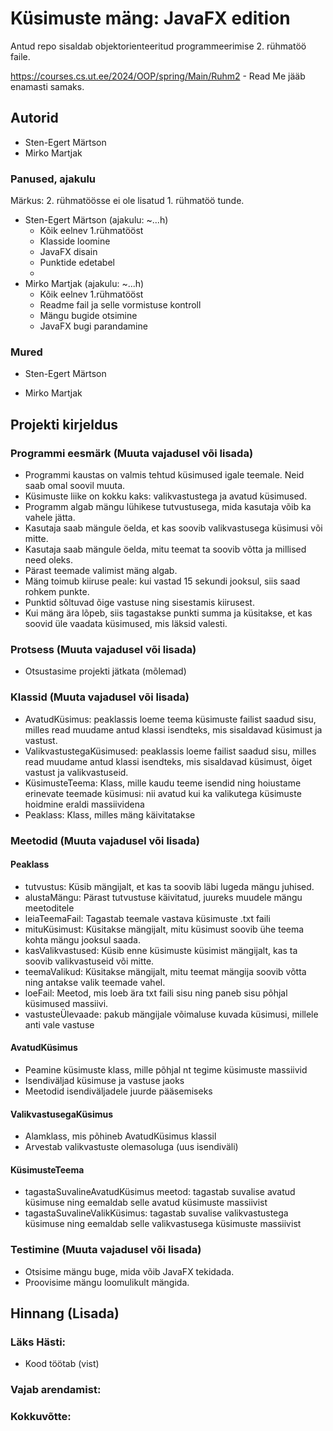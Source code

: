 # Küsimuste mäng: JavaFX edition

Antud repo sisaldab objektorienteeritud programmeerimise 2. rühmatöö faile.

https://courses.cs.ut.ee/2024/OOP/spring/Main/Ruhm2 - Read Me jääb enamasti samaks.

## Autorid

- Sten-Egert Märtson
- Mirko Martjak

### Panused, ajakulu

Märkus: 2. rühmatöösse ei ole lisatud 1. rühmatöö tunde. 

- Sten-Egert Märtson (ajakulu: ~...h)
  - Kõik eelnev 1.rühmatööst
  - Klasside loomine
  - JavaFX disain
  - Punktide edetabel
  - 
- Mirko Martjak (ajakulu: ~...h)
  - Kõik eelnev 1.rühmatööst
  - Readme fail ja selle vormistuse kontroll
  - Mängu bugide otsimine
  - JavaFX bugi parandamine

### Mured

- Sten-Egert Märtson
 
- Mirko Martjak

## Projekti kirjeldus

### Programmi eesmärk (Muuta vajadusel või lisada)

- Programmi kaustas on valmis tehtud küsimused igale teemale. Neid saab omal soovil muuta.
- Küsimuste liike on kokku kaks: valikvastustega ja avatud küsimused.
- Programm algab mängu lühikese tutvustusega, mida kasutaja võib ka vahele jätta.
- Kasutaja saab mängule öelda, et kas soovib valikvastusega küsimusi või mitte.
- Kasutaja saab mängule öelda, mitu teemat ta soovib võtta ja millised need oleks.
- Pärast teemade valimist mäng algab.
- Mäng toimub kiiruse peale: kui vastad 15 sekundi jooksul, siis saad rohkem punkte.
- Punktid sõltuvad õige vastuse ning sisestamis kiirusest.
- Kui mäng ära lõpeb, siis tagastakse punkti summa ja küsitakse, et kas soovid üle vaadata küsimused, mis läksid valesti.

### Protsess (Muuta vajadusel või lisada)

- Otsustasime projekti jätkata (mõlemad)
	

### Klassid (Muuta vajadusel või lisada)

- AvatudKüsimus: peaklassis loeme teema küsimuste failist saadud sisu, milles read muudame antud klassi isendteks, mis sisaldavad küsimust ja vastust.
- ValikvastustegaKüsimused: peaklassis loeme failist saadud sisu, milles read muudame antud klassi isendteks, mis sisaldavad küsimust, õiget vastust ja valikvastuseid.
- KüsimusteTeema: Klass, mille kaudu teeme isendid ning hoiustame erinevate teemade küsimusi: nii avatud kui ka valikutega küsimuste hoidmine eraldi massiividena
- Peaklass: Klass, milles mäng käivitatakse

### Meetodid (Muuta vajadusel või lisada)

#### Peaklass
- tutvustus: Küsib mängijalt, et kas ta soovib läbi lugeda mängu juhised.
- alustaMängu: Pärast tutvustuse käivitatud, juureks muudele mängu meetoditele
- leiaTeemaFail: Tagastab teemale vastava küsimuste .txt faili
- mituKüsimust: Küsitakse mängijalt, mitu küsimust soovib ühe teema kohta mängu jooksul saada.
- kasValikvastused: Küsib enne küsimuste küsimist mängijalt, kas ta soovib valikvastuseid või mitte.
- teemaValikud: Küsitakse mängijalt, mitu teemat mängija soovib võtta ning antakse valik teemade vahel.
- loeFail: Meetod, mis loeb ära txt faili sisu ning paneb sisu põhjal küsimused massiivi.
- vastusteÜlevaade: pakub mängijale võimaluse kuvada küsimusi, millele anti vale vastuse
#### AvatudKüsimus
- Peamine küsimuste klass, mille põhjal nt tegime küsimuste massiivid
- Isendiväljad küsimuse ja vastuse jaoks
- Meetodid isendiväljadele juurde pääsemiseks
#### ValikvastusegaKüsimus
- Alamklass, mis põhineb AvatudKüsimus klassil
- Arvestab valikvastuste olemasoluga (uus isendiväli)
#### KüsimusteTeema
- tagastaSuvalineAvatudKüsimus meetod: tagastab suvalise avatud küsimuse ning eemaldab selle avatud küsimuste massiivist
- tagastaSuvalineValikKüsimus: tagastab suvalise valikvastustega küsimuse ning eemaldab selle valikvastusega küsimuste massiivist

### Testimine (Muuta vajadusel või lisada)

- Otsisime mängu buge, mida võib JavaFX tekidada.
- Proovisime mängu loomulikult mängida.

## Hinnang (Lisada)

### Läks Hästi:

- Kood töötab (vist)
### Vajab arendamist:

### Kokkuvõtte:

